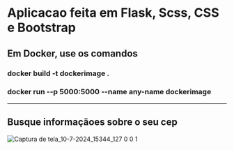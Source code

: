 # Aplicacao feita em Flask, Scss, CSS e Bootstrap

## Em Docker, use os comandos 

### docker build -t dockerimage .
### docker run --p 5000:5000 --name any-name dockerimage 

<hr>

## Busque informaçãoes sobre o seu cep
![Captura de tela_10-7-2024_15344_127 0 0 1](https://github.com/Maike2961/BUSQUE-CEP/assets/101808661/f109dac0-0efb-4950-84e2-c99ebe208f96)

